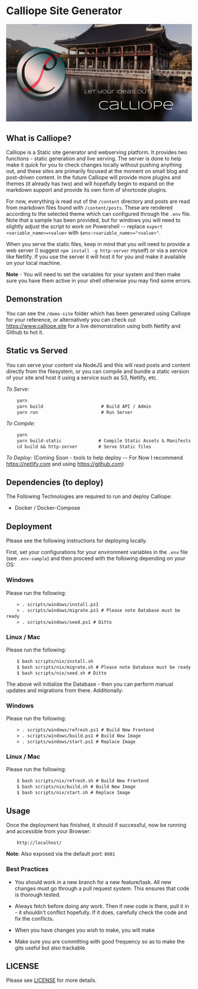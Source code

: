 # Calliope Site Generator

![Calliope](content/media/calliope.png)

## What is Calliope?
Calliope is a Static site generator and webserving platform. It provides two functions - static generation and live serving. The server is done to help make it quick for you to check changes locally without pushing anything out, and these sites are primarily focused at the moment on small blog and post-driven content. In the future Calliope will provide more plugins and themes (it already has two) and will hopefully begin to expand on the markdown support and provide its own form of shortcode plugins.

For now, everything is read out of the `/content` directory and posts are read from markdown files found with `/content/posts`. These are rendered according to the selected theme which can configured through the `.env` file. Note that a sample has been provided, but for windows you will need to slightly adjust the script to work on Powershell -- replace `export <variable_name>=<value>` with `$env:<variable_name>="<value>"`.

When you serve the static files, keep in mind that you will need to provide a web server (I suggest `npm install -g http-server` myself) or via a service like Netlify. If you use the server it will host it for you and make it available on your local machine.

**Note** - You will need to set the variables for your system and then make sure you have them active in your shell otherwise you may find some errors.

## Demonstration

You can see the `/demo-site` folder which has been generated using Calliope for your reference, or alternatively you can check out https://www.calliope.site for a live demonstration using both Netlify and Github to hot it.

## Static vs Served

You can serve your content via NodeJS and this will read posts and content directly from the filesystem, or you can compile and bundle a static version of your site and host it using a service such as S3, Netlify, etc.

_To Serve:_

        yarn
        yarn build                      # Build API / Admin
        yarn run                        # Run Server

_To Compile:_

        yarn
        yarn build-static              # Compile Static Assets & Manifests
        cd build && http-server        # Serve Static files

_To Deploy:_ (Coming Soon - tools to help deploy -- For Now I recommend https://netlify.com and using https://github.com)

## Dependencies (to deploy)

The Following Technologies are required to run and deploy Calliope:

- Docker / Docker-Compose

## Deployment

Please see the following instructions for deploying locally.

First, set your configurations for your environment variables in the `.env` file (see `.env-sample`) and then proceed with the following depending on your OS:

### Windows

Please run the following:

        > . scripts/windows/install.ps1
        > . scripts/windows/migrate.ps1 # Please note Database must be ready
        > . scripts/windows/seed.ps1 # Ditto

### Linux / Mac

Please run the following:

        $ bash scripts/nix/install.sh
        $ bash scripts/nix/migrate.sh # Please note Database must be ready
        $ bash scripts/nix/seed.sh # Ditto

The above will initialize the Database - then you can perform manual updates and migrations from there. Additionally:

### Windows

Please run the following:

        > . scripts/windows/refresh.ps1 # Build New Frontend
        > . scripts/windows/build.ps1 # Build New Image
        > . scripts/windows/start.ps1 # Replace Image


### Linux / Mac

Please run the following:

        $ bash scripts/nix/refresh.sh # Build New Frontend
        $ bash scripts/nix/build.sh # Build New Image
        $ bash scripts/nix/start.sh # Replace Image


## Usage

Once the deployment has finished, it should if successful, now be running and accessible from your Browser:

        http://localhost/

**Note**: Also exposed via the default port: `8081`

### Best Practices

- You should work in a new branch for a new feature/task. All new changes must go through a pull request system. This ensures that code is thorough tested.

- Always fetch before doing any work. Then if new code is there, pull it in - it shouldn't conflict hopefully. If it does, carefully check the code and fix the conflicts.

- When you have changes you wish to make, you will make

- Make sure you are committing with good frequency so as to make the gits useful but also trackable.

## LICENSE

Please see [LICENSE](LICENSE) for more details.
